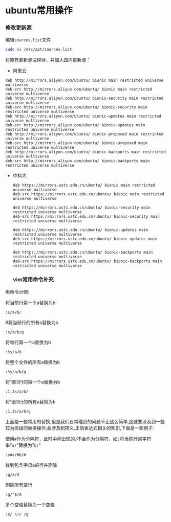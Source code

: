 # ubuntu常用操作

### 修改更新源

编辑`sources.list`文件

```sh
sudo vi /etc/apt/sources.list
```

将原有更新源注释掉，并加入国内更新源：

- 阿里云

```
deb http://mirrors.aliyun.com/ubuntu/ bionic main restricted universe multiverse
deb-src http://mirrors.aliyun.com/ubuntu/ bionic main restricted universe multiverse
deb http://mirrors.aliyun.com/ubuntu/ bionic-security main restricted universe multiverse
deb-src http://mirrors.aliyun.com/ubuntu/ bionic-security main restricted universe multiverse
deb http://mirrors.aliyun.com/ubuntu/ bionic-updates main restricted universe multiverse
deb-src http://mirrors.aliyun.com/ubuntu/ bionic-updates main restricted universe multiverse
deb http://mirrors.aliyun.com/ubuntu/ bionic-proposed main restricted universe multiverse
deb-src http://mirrors.aliyun.com/ubuntu/ bionic-proposed main restricted universe multiverse
deb http://mirrors.aliyun.com/ubuntu/ bionic-backports main restricted universe multiverse
deb-src http://mirrors.aliyun.com/ubuntu/ bionic-backports main restricted universe multiverse
```

- 中科大

  ```
  deb https://mirrors.ustc.edu.cn/ubuntu/ bionic main restricted universe multiverse
  deb-src https://mirrors.ustc.edu.cn/ubuntu/ bionic main restricted universe multiverse
  
  deb https://mirrors.ustc.edu.cn/ubuntu/ bionic-security main restricted universe multiverse
  deb-src https://mirrors.ustc.edu.cn/ubuntu/ bionic-security main restricted universe multiverse
  
  deb https://mirrors.ustc.edu.cn/ubuntu/ bionic-updates main restricted universe multiverse
  deb-src https://mirrors.ustc.edu.cn/ubuntu/ bionic-updates main restricted universe multiverse
  
  deb https://mirrors.ustc.edu.cn/ubuntu/ bionic-backports main restricted universe multiverse
  deb-src https://mirrors.ustc.edu.cn/ubuntu/ bionic-backports main restricted universe multiverse
  ```

  

  ### vim常用命令补充

用命令示例:

将当前行第一个a替换为b

```
:s/a/b/
```

 

#将当前行的所有a替换为b

```
:s/a/b/g
```

 

将每行第一个a替换为b

```
:%s/a/b
```

 

将整个文件的所有a替换为b

```
:%s/a/b/g
```

 

将1至3行的第一个a替换为b

```
:1,3s/a/b/
```

 

将1至3行的所有a替换为b

```
:1,3s/a/b/g
```

 

上面是一些常用的替换,但是我们日常碰到的问题不止这么简单,这就要涉及到一些较为高级的替换操作,会涉及到转义,正则表达式相关的知识,下面是一些例子:

使用`#`作为分隔符，此时中间出现的`/`不会作为分隔符，如`:`将当前行的字符串"`a/`"替换为"`b/`"

```
:s#a/#b/#
```

 

找到包含字母a的行并删除

```
:g/a/d
```

 

删除所有空行

```
:g/^$/d
```

 

 多个空格替换为一个空格

```
:s/ \+/ /g
```

